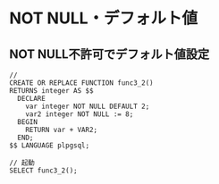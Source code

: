 # NOT NULL・デフォルト値

## NOT NULL不許可でデフォルト値設定

```
// 
CREATE OR REPLACE FUNCTION func3_2()
RETURNS integer AS $$
  DECLARE
    var integer NOT NULL DEFAULT 2;
    var2 integer NOT NULL := 8;
  BEGIN
    RETURN var + VAR2;
  END;
$$ LANGUAGE plpgsql;

// 起動
SELECT func3_2();
```

